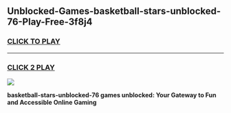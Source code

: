 
## Unblocked-Games-basketball-stars-unblocked-76-Play-Free-3f8j4
<h3>
<a href="https://premium76.site?title=basketball-stars-unblocked-76&ref=18A">CLICK TO PLAY</a></h3>
<hr>

<h3>
<a href="https://premium76.site?title=basketball-stars-unblocked-76&ref=18A">CLICK 2 PLAY</a>
  
</h3>

<a href="https://premium76.site?title=basketball-stars-unblocked-76&ref=18A"><img src="https://clearcache.store/games.png"></a>


**basketball-stars-unblocked-76 games unblocked: Your Gateway to Fun and Accessible Online Gaming**
